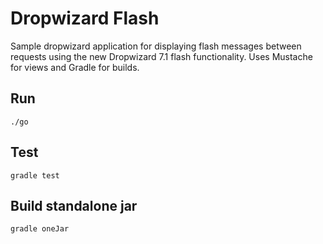 # Dropwizard Flash

Sample dropwizard application for displaying flash messages between requests using the new Dropwizard 7.1 flash
functionality. Uses Mustache for views and Gradle for builds.

## Run

```
./go
```

## Test

```
gradle test
```

## Build standalone jar

```
gradle oneJar
```